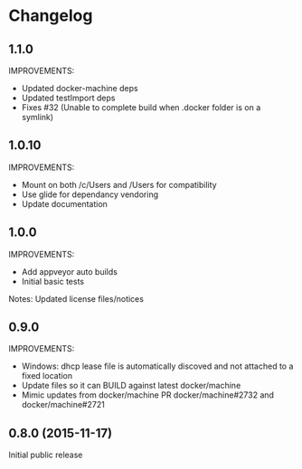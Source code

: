 # Changelog

## 1.1.0
IMPROVEMENTS:
* Updated docker-machine deps
* Updated testImport deps
* Fixes #32 (Unable to complete build when .docker folder is on a symlink)

## 1.0.10
IMPROVEMENTS:
 * Mount on both /c/Users and /Users for compatibility
 * Use glide for dependancy vendoring
 * Update documentation

## 1.0.0

IMPROVEMENTS:
 * Add appveyor auto builds
 * Initial basic tests

Notes: Updated license files/notices

## 0.9.0

IMPROVEMENTS:
 * Windows: dhcp lease file is automatically discoved and not attached to a fixed location
 * Update files so it can BUILD against latest docker/machine
 * Mimic updates from docker/machine PR docker/machine#2732 and docker/machine#2721

## 0.8.0 (2015-11-17)

Initial public release
